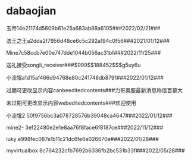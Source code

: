 # dabaojian
<p>玉帝14e21174d5609b61e25a683ab88a6105###2022/02/21###</p>
<p>法王之王a2dda2f7956d48ce6c5c292a194c0f56###2021/01/12###</p>
<p>Mine7c58ccb7e00e747dde1044b056ac31bf###2022/11/25###</p>
<p>送礼接受songli_receiver###$999$$188452$$$g5uy6u</p>
<p>小流氓a1d15af466d94768e80c241748db8791###2022/01/12###</p>
<p>过期可更改显示内容canbeeditedcontents###力哥奥服最新消息称信百慕大</p>
<p>未过期可更改显示内容webeditedcontents###欢迎使用</p>
<p>小流氓2 50f9756bc3a078728576b39048ca4647###2022/01/12###</p>
<p>mine2- 3ef22480e2e1e8aa76f8face6f8187ce###2022/11/12###</p>
<p>luky e998fec087e1b11c21dc6fe6e026670e###2022/01/28###</p>
<p>myvirtualbox 8c764232cfb7692b6336fb2bc531b33f###2022/05/28###</p>


